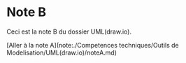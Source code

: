 # Note B

Ceci est la note B du dossier UML(draw.io).

[Aller à la note A](note:./Competences techniques/Outils de Modelisation/UML(draw.io)/noteA.md)
